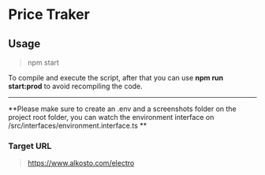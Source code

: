 # Price Traker


## Usage

> npm start

To compile and execute the script, after that you can use **npm run start:prod** to avoid recompiling the code.

----------

**Please make sure to create an .env and a screenshots folder on the project root folder, you can watch the environment interface on /src/interfaces/environment.interface.ts  **

### Target URL

> https://www.alkosto.com/electro